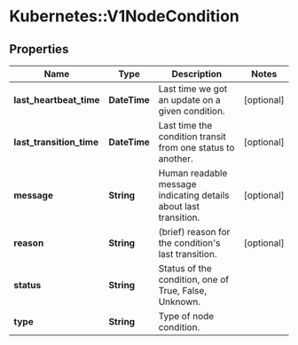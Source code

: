 # Kubernetes::V1NodeCondition

## Properties
Name | Type | Description | Notes
------------ | ------------- | ------------- | -------------
**last_heartbeat_time** | **DateTime** | Last time we got an update on a given condition. | [optional] 
**last_transition_time** | **DateTime** | Last time the condition transit from one status to another. | [optional] 
**message** | **String** | Human readable message indicating details about last transition. | [optional] 
**reason** | **String** | (brief) reason for the condition&#39;s last transition. | [optional] 
**status** | **String** | Status of the condition, one of True, False, Unknown. | 
**type** | **String** | Type of node condition. | 


